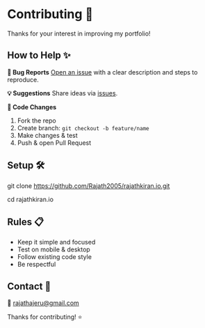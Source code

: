 # Contributing 🚀

Thanks for your interest in improving my portfolio!

## How to Help ✨

**🐛 Bug Reports**
[Open an issue](https://github.com/Rajath2005/rajathkiran.io/issues) with a clear description and steps to reproduce.

**💡 Suggestions** 
Share ideas via [issues](https://github.com/Rajath2005/rajathkiran.io/issues).

**🔧 Code Changes**
1. Fork the repo
2. Create branch: `git checkout -b feature/name`
3. Make changes & test
4. Push & open Pull Request

## Setup 🛠️
git clone https://github.com/Rajath2005/rajathkiran.io.git

cd rajathkiran.io


## Rules 📋
- Keep it simple and focused
- Test on mobile & desktop
- Follow existing code style
- Be respectful

## Contact 💬
📧 [rajathajeru@gmail.com](mailto:rajathajeru@gmail.com)

Thanks for contributing! ⭐
